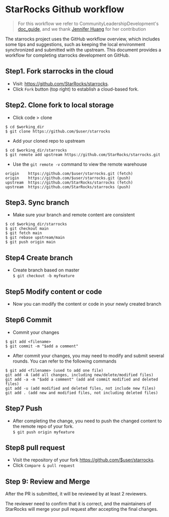 # StarRocks Github workflow
>For this workflow we refer to CommunityLeadershipDevelopment's [doc_guide](https://github.com/CommunityLeadershipDevelopment/doc_guide/blob/main/CONTRIBUTING.md), and we thank [Jennifer Huang](https://github.com/Jennifer88huang-zz) for her contribution

The starrocks project uses the GitHub workflow overview, which includes some tips and suggestions, such as keeping the local environment 
synchronized and submitted with the upstream. This document provides a workflow for completing starrocks development on GitHub.

## Step1. Fork starrocks in the cloud
+ Visit: https://github.com/StarRocks/starrocks.  
+ Click `Fork` button (top right) to establish a cloud-based fork.

## Step2. Clone fork to local storage  
+ Click code > clone  
```
$ cd $working_dir  
$ git clone https://github.com/$user/starrocks
```
+ Add your cloned repo to upstream  
```
$ cd $working_dir/starrocks
$ git remote add upstream https://github.com/StarRocks/starrocks.git
```
+ Use the `git remote -v` command to view the remote warehouse
```
origin    https://github.com/$user/starrocks.git (fetch)
origin    https://github.com/$user/starrocks.git (push)
upstream  https://github.com/StarRocks/starrocks (fetch)
upstream  https://github.com/StarRocks/starrocks (push)
```
## Step3. Sync branch
+ Make sure your branch and remote content are consistent
```
$ cd $working_dir/starrocks
$ git checkout main
$ git fetch main
$ git rebase upstream/main
$ git push origin main 
```
## Step4 Create branch
+ Create branch based on master  
 `$ git checkout -b myfeature`
 
## Step5 Modify content or code
+ Now you can modify the content or code in your newly created branch

## Step6 Commit
+ Commit your changes
```
$ git add <filename>
$ git commit -m "$add a comment"
```
+ After commit your changes, you may need to modify and submit several rounds. You can refer to the following commands
```
$ git add <filename> (used to add one file)
git add -A (add all changes, including new/delete/modified files)
git add -a -m "$add a comment" (add and commit modified and deleted files)
git add -u (add modified and deleted files, not include new files)
git add . (add new and modified files, not including deleted files)
```
## Step7 Push
+ After completing the change, you need to push the changed content to the remote repo of your fork.   
`$ git push origin myfeature`

## Step8 pull request
+ Visit the repository of your fork https://github.com/$user/starrocks.
+ Click `Compare & pull request`

## Step 9: Review and Merge
After the PR is submitted, it will be reviewed by at least 2 reviewers. 

The reviewer need to confirm that it is correct, and the maintainers of StarRocks will merge your pull request after accepting the final changes.
